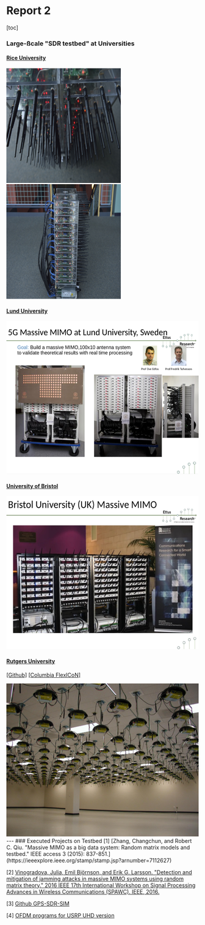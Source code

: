 # Report 2

[toc]

### Large-ßcale "SDR testbed" at Universities
#### [Rice University](http://argos.rice.edu/#Photos)

<img src="./Photos/ArgosV2-Front.jpg" width="300" height="300"> <img src="./Photos/ArgosV2-Side.jpg" width="300" height="300">

#### [Lund University](https://www.lunduniversity.lu.se/search?tab=publications&query=mimo&page=1&filter=LupfilterByGenreen-Journal%20article_LupfilterByConstituent-yes)
<img src="./Photos/Lund_univesity_massive_mimo.png" width="550" height="400">

#### [University of Bristol](https://www.bristol.ac.uk/engineering/research/smart/5g-demonstrations/massive-mimo/)
<img src="./Photos/bristol_university_massive_mimo.png" width="550" height="400">

#### [Rutgers University](https://www.orbit-lab.org/)
[[Github]](https://github.com/Wimnet/flexicon_orbit) [[Columbia FlexICoN]](https://flexicon.ee.columbia.edu/)

<img src="./Photos/Rutgers University.jpg" width="550" height="400">
---
### Executed Projects on Testbed
[1] [Zhang, Changchun, and Robert C. Qiu. "Massive MIMO as a big data system: Random matrix models and testbed." IEEE access 3 (2015): 837-851.](https://ieeexplore.ieee.org/stamp/stamp.jsp?arnumber=7112627)

[2]  [Vinogradova, Julia, Emil Björnson, and Erik G. Larsson. "Detection and mitigation of jamming attacks in massive MIMO systems using random matrix theory." 2016 IEEE 17th International Workshop on Signal Processing Advances in Wireless Communications (SPAWC). IEEE, 2016.](https://ieeexplore.ieee.org/stamp/stamp.jsp?arnumber=7536868)

[3] [Github GPS-SDR-SIM](https://github.com/osqzss/gps-sdr-sim)

[4] [OFDM programs for USRP UHD version](https://github.com/UpYou/ofdm)
